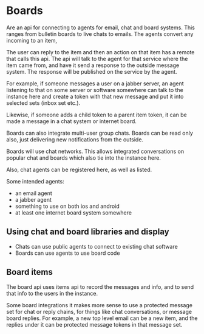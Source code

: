 # Boards

Are an api for connecting to agents for email, chat and board systems. This ranges from bulletin boards to live chats to emails.
The agents convert any incoming to an item,

The user can reply to the item and then an action on that item has a remote that calls this api.
The api will talk to the agent for that service where the item came from, and have it send a response to the outside message system.
The response will be published on the service by the agent.


For example, if someone messages a user on a jabber server, an agent listening to that on some server or software somewhere 
 can talk to the instance here and create a token with that new message and put it into selected sets (inbox set etc.).

Likewise, if someone adds a child token to a parent item token, it can be made a message in a chat system or internet board.

Boards can also integrate multi-user group chats. Boards can be read only also, just delivering new notifications from the outside.

Boards will use chat networks. This allows integrated conversations on popular chat and boards which also tie into the instance here.


Also, chat agents can be registered here, as well as listed.

Some intended agents:
* an email agent
* a jabber agent
* something to use on both ios and android
* at least one internet board system somewhere


## Using chat and board libraries and display

* Chats can use public agents to connect to existing chat software
* Boards can use agents to use  board code

## Board items

The board api uses items api to record the messages and info, and to send that info to the users in the instance.

Some board integrations it makes more sense to use a protected message set for chat or reply chains, for things like chat conversations, or message board replies.
For example, a new top level email can be a new item, and the replies under it can be protected message tokens in that message set.

